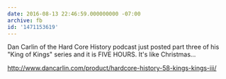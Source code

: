 ```yaml
---
date: 2016-08-13 22:46:59.000000000 -07:00
archive: fb
id: '1471153619'
---
```


Dan Carlin of the Hard Core History podcast just posted part three of his "King of Kings" series and it is FIVE HOURS. It's like Christmas...

http://www.dancarlin.com/product/hardcore-history-58-kings-kings-iii/
